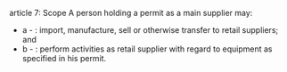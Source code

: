article 7: Scope 
A person holding a permit as a main supplier may: 
<ul>
			<li>a - : import, manufacture, sell or otherwise transfer to retail suppliers; and <ul>
			</ul></li>			<li>b - : perform activities as retail supplier with regard to equipment as specified in his permit.<ul>
			</ul></li></ul>